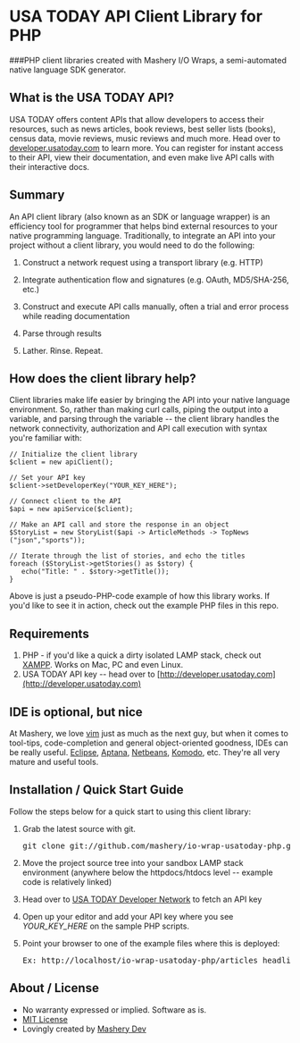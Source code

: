 # USA TODAY API Client Library for PHP
###PHP client libraries created with Mashery I/O Wraps, a semi-automated native language SDK generator.

## What is the USA TODAY API?
USA TODAY offers content APIs that allow developers to access their resources, such as news articles, book reviews, best seller lists (books), census data, movie reviews, music reviews and much more. Head over to [developer.usatoday.com](http://developer.usatoday.com) to learn more. You can register for instant access to their API, view their documentation, and even make live API calls with their interactive docs.

## Summary
An API client library (also known as an SDK or language wrapper) is an efficiency tool for programmer that helps bind external resources to your native programming language. Traditionally, to integrate an API into your project without a client library, you would need to do the following:

1. Construct a network request using a transport library (e.g. HTTP)

2. Integrate authentication flow and signatures (e.g. OAuth, MD5/SHA-256, etc.)

3. Construct and execute API calls manually, often a trial and error process while reading documentation

4. Parse through results

5. Lather. Rinse. Repeat.

## How does the client library help?
Client libraries make life easier by bringing the API into your native language environment. So, rather than making curl calls, piping the output into a variable, and parsing through the variable -- the client library handles the network connectivity, authorization and API call execution with syntax you're familiar with:

    // Initialize the client library
    $client = new apiClient();

    // Set your API key
    $client->setDeveloperKey("YOUR_KEY_HERE");

    // Connect client to the API
    $api = new apiService($client);

    // Make an API call and store the response in an object
    $StoryList = new StoryList($api -> ArticleMethods -> TopNews ("json","sports"));

    // Iterate through the list of stories, and echo the titles
    foreach ($StoryList->getStories() as $story) {
       echo("Title: " . $story->getTitle());  
	}

Above is just a pseudo-PHP-code example of how this library works. If you'd like to see it in action, check out the example PHP files in this repo.

## Requirements
1. PHP - if you'd like a quick a dirty isolated LAMP stack, check out [XAMPP](http://www.apachefriends.org/en/xampp.html). Works on Mac, PC and even Linux.
2. USA TODAY API key -- head over to [http://developer.usatoday.com](http://developer.usatoday.com) 

## IDE is optional, but nice
At Mashery, we love [vim](http://www.vim.org) just as much as the next guy, but when it comes to tool-tips, code-completion and general object-oriented goodness, IDEs can be really useful. [Eclipse](http://eclipse.org), [Aptana](http://aptana.com), [Netbeans](http://netbeans.org), [Komodo](http://www.activestate.com/komodo-ide), etc. They're all very mature and useful tools.

## Installation / Quick Start Guide
Follow the steps below for a quick start to using this client library:

1. Grab the latest source with git. 

    <pre>git clone git://github.com/mashery/io-wrap-usatoday-php.git</pre>

2. Move the project source tree into your sandbox LAMP stack environment (anywhere below the httpdocs/htdocs level -- example code is relatively linked)

3. Head over to [USA TODAY Developer Network](http://developer.usatoday.com) to fetch an API key

4. Open up your editor and add your API key where you see *YOUR_KEY_HERE* on the sample PHP scripts.

5. Point your browser to one of the example files where this is deployed:

    <pre>Ex: http://localhost/io-wrap-usatoday-php/articles_headlines.php</pre>

## About / License
* No warranty expressed or implied. Software as is.
* [MIT License](http://www.opensource.org/licenses/mit-license.html)
* Lovingly created by [Mashery Dev](http://dev.mashery.com)